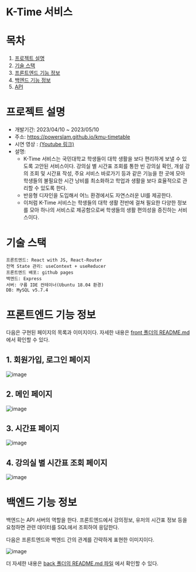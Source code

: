 # K-Time 서비스


# 목차
1. [프로젝트 설명](#프로젝트-설명)
2. [기술 스택](#기술-스택)
4. [프론트엔드 기능 정보](#프론트엔드-기능-정보)
5. [백엔드 기능 정보](#백엔드-기능-정보)
6. [API](#API)


# 프로젝트 설명
- 개발기간: 2023/04/10 ~ 2023/05/10
- 주소: https://powerslam.github.io/kmu-timetable
- 시연 영상 : [(Youtube 링크)](https://youtu.be/jFakjUy61gk)
- 설명: 
    - K-Time 서비스는 국민대학교 학생들이 대학 생활을 보다 편리하게 보낼 수 있도록 고안된 서비스이다. 강의실 별 시간표 조회를 통한 빈 강의실 확인,  개설 강의 조회 및 시간표 작성, 주요 서비스 바로가기 등과 같은 기능을 한 곳에 모아 학생들의 불필요한 시간 낭비를 최소화하고 학업과 생활을 보다 효율적으로 관리할 수 있도록 한다.
    - 반응형 디자인을 도입해서 어느 환경에서도 자연스러운 UI를 제공한다.
    - 이처럼 K-Time 서비스는 학생들의 대학 생활 전반에 걸쳐 필요한 다양한 정보를 모아 하나의 서비스로 제공함으로써 학생들의 생활 편의성을 증진하는 서비스이다.


# 기술 스택
```
프론트엔드: React with JS, React-Router
전역 State 관리: useContext + useReducer
프론트엔드 배포: github pages
백엔드: Express
서버: 구름 IDE 컨테이너(Ubuntu 18.04 환경)
DB: MySQL v5.7.4
```


# 프론트엔드 기능 정보
다음은 구현된 페이지의 목록과 이미지이다. 자세한 내용은 [front 폴더의 README.md](https://github.com/powerslam/kmu-timetable/blob/master/front/README.md)에서 확인할 수 있다.
## 1. 회원가입, 로그인 페이지
![image](https://github.com/powerslam/kmu-timetable/assets/97532643/442ed366-c15e-46f4-ba4f-fc33662f4b0e)


## 2. 메인 페이지
![image](https://github.com/powerslam/kmu-timetable/assets/97532643/7f373633-9ee7-4db8-8b13-dcf27cd1bc98)


## 3. 시간표 페이지
![image](https://github.com/powerslam/kmu-timetable/assets/97532643/3a66fcc5-ed82-4f88-ba3d-445306d57288)


## 4. 강의실 별 시간표 조회 페이지
![image](https://github.com/powerslam/kmu-timetable/assets/97532643/084cb59d-89fa-4154-9929-e229a56c2a90)


# 백엔드 기능 정보

백엔드는 API 서버의 역할을 한다. 프론트엔드에서 강의정보, 유저의 시간표 정보 등을 요청하면 관련 데이터를 SQL에서 조회하여 응답한다.

다음은 프론트엔드와 백엔드 간의 관계를 간략하게 표현한 이미지이다.

![image](https://github.com/powerslam/kmu-timetable/assets/97532643/585a660b-7aa4-4161-8fc6-a0b493813cef)

더 자세한 내용은 [back 폴더의 README.md 파일](https://github.com/powerslam/kmu-timetable/blob/master/back/README.md) 에서 확인할 수 있다.

